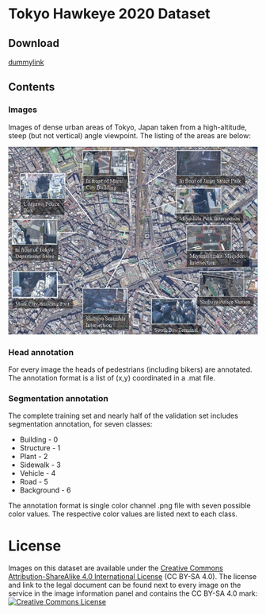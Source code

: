 # Tokyo Hawkeye 2020 Dataset
## Download
[dummylink]()
## Contents
### Images
Images of dense urban areas of Tokyo, Japan taken from a high-altitude, steep (but not vertical) angle viewpoint. The listing of the areas are below:

![](/dataset.jpg)

### Head annotation
For every image the heads of pedestrians (including bikers) are annotated. The annotation format is a list of (x,y) coordinated in a .mat file.

### Segmentation annotation
The complete training set and nearly half of the validation set includes segmentation annotation, for seven classes:

* Building - 0
* Structure - 1
* Plant - 2
* Sidewalk - 3
* Vehicle - 4
* Road - 5
* Background - 6

The annotation format is single color channel .png file with seven possible color values. The respective color values are listed next to each class.

# License
Images on this dataset are available under the [Creative Commons Attribution-ShareAlike 4.0 International License](http://creativecommons.org/licenses/by-sa/4.0/) (CC BY-SA 4.0). The license and link to the legal document can be found next to every image on the service in the image information panel and contains the CC BY-SA 4.0 mark:
<br><a rel="license" href="http://creativecommons.org/licenses/by-sa/4.0/deed.en"><img alt="Creative Commons License" style="border-width:0" src="https://licensebuttons.net/l/by-sa/4.0/88x31.png" /></a><br />
